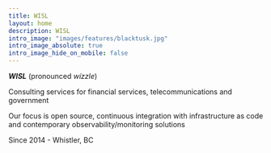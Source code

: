 ```yaml
---
title: WISL
layout: home
description: WISL
intro_image: "images/features/blacktusk.jpg"
intro_image_absolute: true
intro_image_hide_on_mobile: false
---
```


***WISL*** (pronounced *wízzle*)

Consulting services for financial services, telecommunications and government

Our focus is open source, continuous integration with infrastructure as code and contemporary observability/monitoring solutions

Since 2014 - Whistler, BC
